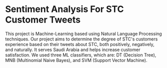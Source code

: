 # Sentiment Analysis For STC Customer Tweets

This project is Machine-Learning based using Natural Language Processing techniques. Our project aims to determine the degree of STC's customers experience based on their tweets about STC, both positively, negatively, and naturally. 
It serves Saudi Arabia and helps increase customer satisfaction. We used three ML classifiers, which are: DT (Decision Tree), MNB (Multinomial Naive Bayes), and SVM (Support Vector Machine).
